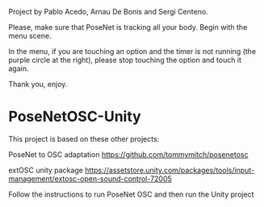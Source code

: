 Project by Pablo Acedo, Arnau De Bonis and Sergi Centeno.

Please, make sure that PoseNet is tracking all your body. Begin with the menu scene. 

In the menu, if you are touching an option and the timer is not running (the purple circle at the right), please stop touching the option and touch it again.

Thank you, enjoy.


# PoseNetOSC-Unity

This project is based on these other projects: 

PoseNet to OSC adaptation
https://github.com/tommymitch/posenetosc 

extOSC unity package
https://assetstore.unity.com/packages/tools/input-management/extosc-open-sound-control-72005

Follow the instructions to run PoseNet OSC and then run the Unity project
